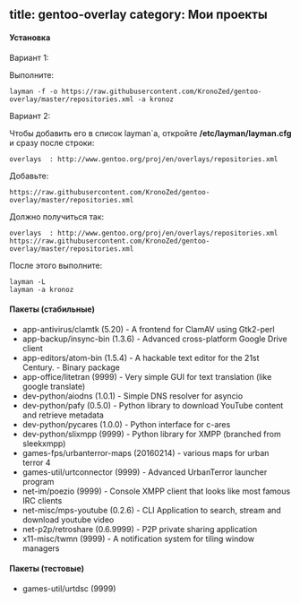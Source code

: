 title: gentoo-overlay
category: Мои проекты
---

#### Установка

Вариант 1:

Выполните:

```
layman -f -o https://raw.githubusercontent.com/KronoZed/gentoo-overlay/master/repositories.xml -a kronoz
```

Вариант 2:

Чтобы добавить его в список layman`a, откройте **/etc/layman/layman.cfg** и сразу после строки:

```
overlays  : http://www.gentoo.org/proj/en/overlays/repositories.xml
```

Добавьте:

```
https://raw.githubusercontent.com/KronoZed/gentoo-overlay/master/repositories.xml
```

Должно получиться так:

```
overlays  : http://www.gentoo.org/proj/en/overlays/repositories.xml
https://raw.githubusercontent.com/KronoZed/gentoo-overlay/master/repositories.xml
```

После этого выполните:

```
layman -L
layman -a kronoz
```

#### Пакеты (стабильные)

* app-antivirus/clamtk (5.20) - A frontend for ClamAV using Gtk2-perl
* app-backup/insync-bin (1.3.6) - Advanced cross-platform Google Drive client
* app-editors/atom-bin (1.5.4) - A hackable text editor for the 21st Century. - Binary package
* app-office/litetran (9999) - Very simple GUI for text translation (like google translate)
* dev-python/aiodns (1.0.1) - Simple DNS resolver for asyncio
* dev-python/pafy (0.5.0) - Python library to download YouTube content and retrieve metadata
* dev-python/pycares (1.0.0) - Python interface for c-ares
* dev-python/slixmpp (9999) - Python library for XMPP (branched from sleekxmpp)
* games-fps/urbanterror-maps (20160214) - various maps for urban terror 4
* games-util/urtconnector (9999) - Advanced UrbanTerror launcher program
* net-im/poezio (9999) - Console XMPP client that looks like most famous IRC clients
* net-misc/mps-youtube (0.2.6) - CLI Application to search, stream and download youtube video
* net-p2p/retroshare (0.6.9999) - P2P private sharing application
* x11-misc/twmn (9999) - A notification system for tiling window managers

#### Пакеты (тестовые)

* games-util/urtdsc (9999)
